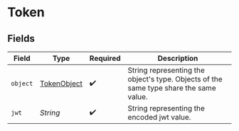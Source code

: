 # Token


## Fields

| Field                                                                                  | Type                                                                                   | Required                                                                               | Description                                                                            |
| -------------------------------------------------------------------------------------- | -------------------------------------------------------------------------------------- | -------------------------------------------------------------------------------------- | -------------------------------------------------------------------------------------- |
| `object`                                                                               | [TokenObject](../../models/components/TokenObject.md)                                  | :heavy_check_mark:                                                                     | String representing the object's type. Objects of the same type share the same value.<br/> |
| `jwt`                                                                                  | *String*                                                                               | :heavy_check_mark:                                                                     | String representing the encoded jwt value.<br/>                                        |